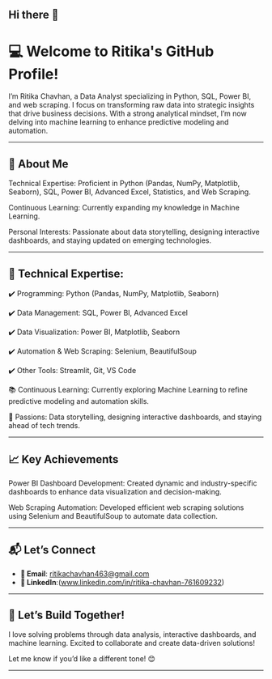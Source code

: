 ## Hi there 👋
# 💻 **Welcome to Ritika's GitHub Profile!**

I’m Ritika Chavhan, a Data Analyst specializing in Python, SQL, Power BI, and web scraping. I focus on transforming raw data into strategic insights that drive business decisions. With a strong analytical mindset, I’m now delving into machine learning to enhance predictive modeling and automation.

---

## 🌟 **About Me**
Technical Expertise: Proficient in Python (Pandas, NumPy, Matplotlib, Seaborn), SQL, Power BI, Advanced Excel, Statistics, and Web Scraping.

Continuous Learning: Currently expanding my knowledge in Machine Learning.

Personal Interests: Passionate about data storytelling, designing interactive dashboards, and staying updated on emerging technologies.

---

🚀 Technical Expertise:
---
✔️ Programming: Python (Pandas, NumPy, Matplotlib, Seaborn)

✔️ Data Management: SQL, Power BI, Advanced Excel

✔️ Data Visualization: Power BI, Matplotlib, Seaborn

✔️ Automation & Web Scraping: Selenium, BeautifulSoup

✔️ Other Tools: Streamlit, Git, VS Code

📚 Continuous Learning: Currently exploring Machine Learning to refine predictive modeling and automation skills.

🎨 Passions: Data storytelling, designing interactive dashboards, and staying ahead of tech trends.



---

## **📈 Key Achievements**

Power BI Dashboard Development: Created dynamic and industry-specific dashboards to enhance data visualization and decision-making.

Web Scraping Automation: Developed efficient web scraping solutions using Selenium and BeautifulSoup to automate data collection.

---

## 📬 **Let’s Connect**
- **📧 Email**: [ritikachavhan463@gmail.com](ritikachavhan463@gmail.com)  
- **💼 LinkedIn**:(www.linkedin.com/in/ritika-chavhan-761609232)  

---



## 🚀 **Let’s Build Together!**

I love solving problems through data analysis, interactive dashboards, and machine learning. Excited to collaborate and create data-driven solutions!

Let me know if you’d like a different tone! 😊  

---

<!--
**Ritika-Chavhan/Ritika-Chavhan** is a ✨ _special_ ✨ repository because its `README.md` (this file) appears on your GitHub profile.

Here are some ideas to get you started:

- 🔭 I’m currently working on ...
- 🌱 I’m currently learning ...
- 👯 I’m looking to collaborate on ...
- 🤔 I’m looking for help with ...
- 💬 Ask me about ...
- 📫 How to reach me: ...
- 😄 Pronouns: ...
- ⚡ Fun fact: ...
-->
